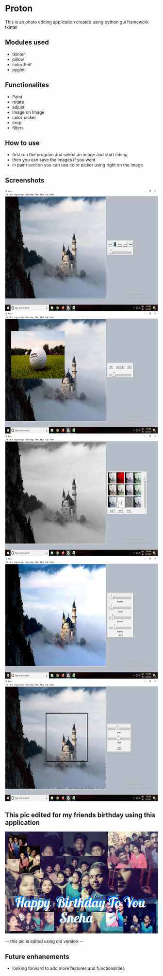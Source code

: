 # Proton


This is an photo editing application created using python gui framework tkinter 

## Modules used

- tkinter
- pillow
- colortheif
- pyglet

## Functionalites

- Paint
- rotate
- adjust
- Image on Image
- color picker
- crop
- filters

## How to use

- first run the program and select an image and start ediing
- then you can save the images if you want
- in paint section you can use color picker using right on the image

## Screenshots

<img src="screenshos/Screenshot (168).png" width="800px" height="400px">
<img src="screenshos/Screenshot (169).png" width="800px" height="400px">
<img src="screenshos/Screenshot (170).png" width="800px" height="400px">
<img src="screenshos/Screenshot (171).png" width="800px" height="400px">
<img src="screenshos/Screenshot (172).png" width="800px" height="400px">

## This pic edited for my friends birthday using this application

<img src="screenshos/IMG-20200831-WA0004.jpg" >
 
 -- this pic is edited using old version --
 
 ## Future enhanements 
 
 - looking forward to add more features and functionalities



